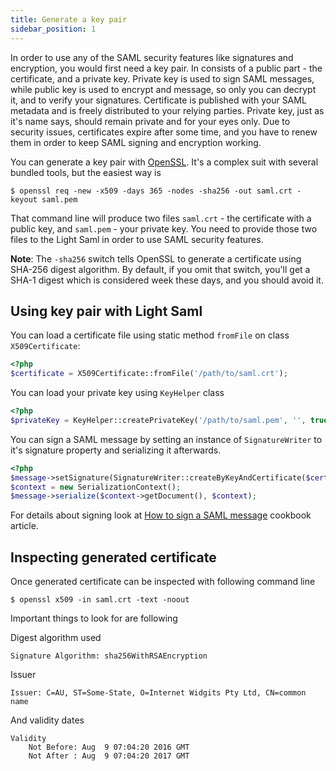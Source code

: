 ```yaml
---
title: Generate a key pair
sidebar_position: 1
---
```


In order to use any of the SAML security features like signatures and encryption, you would first need a key pair. In consists of
a public part - the certificate, and a private key. Private key is used to sign SAML messages, while public key is used to encrypt
and message, so only you can decrypt it, and to verify your signatures. Certificate is published with your SAML metadata and is freely
distributed to your relying parties. Private key, just as it's name says, should remain private and for your eyes only. Due to security
issues, certificates expire after some time, and you have to renew them in order to keep SAML signing and encryption working.

You can generate a key pair with [OpenSSL](https://www.openssl.org/). It's a complex suit with several bundled tools, but the easiest
way is

```shell
$ openssl req -new -x509 -days 365 -nodes -sha256 -out saml.crt -keyout saml.pem
```

That command line will produce two files ``saml.crt`` - the certificate with a public key, and ``saml.pem`` - your private key. You need
to provide those two files to the Light Saml in order to use SAML security features.

**Note**: The ``-sha256`` switch tells OpenSSL to generate a certificate using SHA-256 digest algorithm. By default, if you omit that
switch, you'll get a SHA-1 digest which is considered week these days, and you should avoid it.


## Using key pair with Light Saml

You can load a certificate file using static method ``fromFile`` on class ``X509Certificate``:

```php
<?php
$certificate = X509Certificate::fromFile('/path/to/saml.crt');
```

You can load your private key using ``KeyHelper`` class

```php
<?php
$privateKey = KeyHelper::createPrivateKey('/path/to/saml.pem', '', true, XMLSecurityKey::RSA_SHA256);
```

You can sign a SAML message by setting an instance of ``SignatureWriter`` to it's signature property and serializing it afterwards.

```php
<?php
$message->setSignature(SignatureWriter::createByKeyAndCertificate($certificate, $privateKey));
$context = new SerializationContext();
$message->serialize($context->getDocument(), $context);
```

For details about signing look at [How to sign a SAML message](sign-message) cookbook article.


## Inspecting generated certificate

Once generated certificate can be inspected with following command line

```
$ openssl x509 -in saml.crt -text -noout
```

Important things to look for are following

Digest algorithm used

```
Signature Algorithm: sha256WithRSAEncryption
```

Issuer

```
Issuer: C=AU, ST=Some-State, O=Internet Widgits Pty Ltd, CN=common name
```

And validity dates

```
Validity
    Not Before: Aug  9 07:04:20 2016 GMT
    Not After : Aug  9 07:04:20 2017 GMT
```
